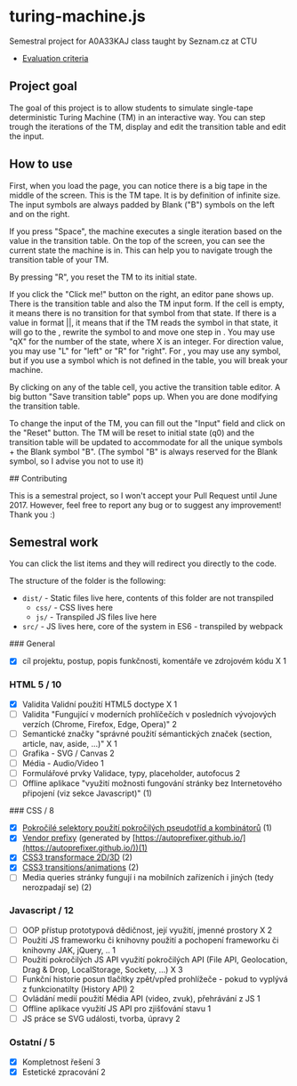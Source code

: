 # turing-machine.js
Semestral project for A0A33KAJ class taught by Seznam.cz at CTU

- [Evaluation criteria](https://docs.google.com/spreadsheets/d/18rSiofsqOHGTXj_Zbs1s-rtB2URXG4iUmxn_5JtwWDY/edit#gid=0)

## Project goal

The goal of this project is to allow students to simulate single-tape deterministic
Turing Machine (TM) in an interactive way. You can step trough the iterations
of the TM, display and edit the transition table and edit the input.

## How to use

First, when you load the page, you can notice there is a big tape in the middle
of the screen. This is the TM tape. It is by definition of infinite size.
The input symbols are always padded by Blank ("B") symbols on the left and on
the right.

If you press "Space", the machine executes a single iteration based on
the value in the transition table. On the top of the screen, you can see
the current state the machine is in. This can help you to navigate trough
the transition table of your TM.

By pressing "R", you reset the TM to its initial state.

If you click the "Click me!" button on the right, an editor pane shows up.
There is the transition table and also the TM input form. If the cell is empty,
it means there is no transition for that symbol from that state. If there is
a value in format <next state>|<rewrite>|<direction>, it means that if the TM
reads the symbol in that state, it will go to the <next state>, rewrite the symbol
to <rewrite> and move one step in <direction>. You may use "qX" for the number of
the state, where X is an integer. For direction value, you may use "L" for "left"
or "R" for "right". For <rewrite>, you may use any symbol, but if you use a symbol
which is not defined in the table, you will break your machine.

By clicking on any of the table cell, you active the transition table editor.
A big button "Save transition table" pops up. When you are done modifying the
transition table.

To change the input of the TM, you can fill out the "Input" field and click
on the "Reset" button. The TM will be reset to initial state (q0) and the
transition table will be updated to accommodate for all the unique symbols +
the Blank symbol "B". (The symbol "B" is always reserved for the Blank symbol,
so I advise you not to use it)

## Contributing

This is a semestral project, so I won't accept your Pull Request until June 2017.
However, feel free to report any bug or to suggest any improvement! Thank you :)

## Semestral work

You can click the list items and they will redirect you directly to the code.

The structure of the folder is the following:
- `dist/` - Static files live here, contents of this folder are not transpiled
  - `css/` - CSS lives here
  - `js/` - Transpiled JS files live here
- `src/` - JS lives here, core of the system in ES6 - transpiled by webpack

### General
- [x] cíl projektu, postup, popis funkčnosti, komentáře ve zdrojovém kódu		X	1

### HTML 5 / 10
- [x] Validita	Validní použití HTML5 doctype		X	1
- [ ] Validita	"Fungující v moderních prohlíčečích v posledních vývojových verzích  (Chrome, Firefox, Edge, Opera)"			2
- [ ] Semantické značky	"správné použití sémantických značek (section, article, nav, aside, ...)"		X	1
- [ ] Grafika - SVG / Canvas				2
- [ ] Média - Audio/Video				1
- [ ] Formulářové prvky	Validace, typy, placeholder, autofocus			2
- [ ] Offline aplikace	"využití možnosti fungování stránky bez Internetového připojení (viz sekce Javascript)" (1)

### CSS / 8
- [x] [Pokročilé selektory	použití pokročilých pseudotříd a kombinátorů](https://github.com/klimesf/turing-machine-js/blob/master/dist/css/style.css#L174) (1)
- [x] [Vendor prefixy](https://github.com/klimesf/turing-machine-js/blob/master/dist/css/style.css#L31) (generated by [https://autoprefixer.github.io/](https://autoprefixer.github.io/))(1)
- [x] [CSS3 transformace 2D/3D](https://github.com/klimesf/turing-machine-js/blob/master/dist/css/style.css#L31) (2)
- [x] [CSS3 transitions/animations](https://github.com/klimesf/turing-machine-js/blob/master/dist/css/style.css#L31) (2)
- [ ] Media queries	stránky fungují i na mobilních zařízeních i jiných (tedy nerozpadají se) (2)

### Javascript / 12
- [ ] OOP přístup	prototypová dědičnost, její využití, jmenné prostory		X	2
- [ ] Použití JS frameworku či knihovny	použití a pochopení frameworku či knihovny JAK, jQuery, ..			1
- [ ] Použití pokročilých JS API	využití pokročilých API (File API, Geolocation, Drag & Drop, LocalStorage, Sockety, ...)		X	3
- [ ] Funkční historie	posun tlačítky zpět/vpřed prohlížeče - pokud to vyplývá z funkcionatilty (History API)			2
- [ ] Ovládání medií	použití Média API (video, zvuk), přehrávání z JS			1
- [ ] Offline aplikace	využití JS API pro zjišťování stavu			1
- [ ] JS práce se SVG	události, tvorba, úpravy			2

### Ostatní / 5
- [x] Kompletnost řešení				3
- [x] Estetické zpracování				2
